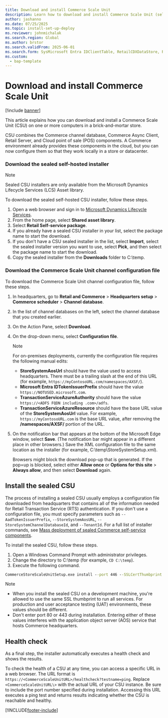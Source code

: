 ```yaml
---
title: Download and install Commerce Scale Unit
description: Learn how to download and install Commerce Scale Unit (self-hosted) on computers in a brick-and-mortar store.
author: jashanno
ms.date: 07/25/2025
ms.topic: install-set-up-deploy
ms.reviewer: johnmichalak
ms.search.region: Global
ms.author: brstor
ms.search.validFrom: 2025-06-01
ms.search.form: SysMicrosoft Entra IDClientTable, RetailCDXDataStore, RetailCDXDataGroup, RetailChannelProfile, RetailSharedParameters, RetailStoreTable
ms.custom: 
  - bap-template
---
```


# Download and install Commerce Scale Unit

[!include [banner](../includes/banner.md)]

This article explains how you can download and install a Commerce Scale Unit (CSU) on one or more computers in a brick-and-mortar store. 

CSU combines the Commerce channel database, Commerce Async Client, Retail Server, and Cloud point of sale (POS) components. A Commerce environment already provides these components in the cloud, but you can now configure them so that they work locally in a store or datacenter.

### Download the sealed self-hosted installer

> [!NOTE]
> Sealed CSU installers are only available from the Microsoft Dynamics Lifecycle Services (LCS) Asset library.  

To download the sealed self-hosted CSU installer, follow these steps.

1. Open a web browser and sign in to [Microsoft Dynamics Lifecycle Services](https://lcs.dynamics.com).
1. From the home page, select **Shared asset library**.
1. Select **Retail Self-service package**.  
1. If you already have a sealed CSU installer in your list, select the package name to start the download.  
1. If you don’t have a CSU sealed installer in the list, select **Import**, select the sealed installer version you want to use, select **Pick**, and then select the package name to start the download. 
1. Copy the sealed installer from the **Downloads** folder to C:\temp.

### Download the Commerce Scale Unit channel configuration file

To download the Commerce Scale Unit channel configuration file, follow these steps.

1. In headquarters, go to **Retail and Commerce** \> **Headquarters setup** \> **Commerce scheduler** \> **Channel database**.
1. In the list of channel databases on the left, select the channel database that you created earlier.
1. On the Action Pane, select **Download**.
1. On the drop-down menu, select **Configuration file**.

    > [!NOTE]
    > For on-premises deployments, currently the configuration file requires the following manual edits:
    > - **StoreSystemAosUrl** should have the value used to access headquarters. There must be a trailing slash at the end of this URL (for example, `https://myContosoURL.com/namespaces/AXSF/`).
    > - **Microsoft Entra IDTokenIssuerPrefix** should have the value `https://NOTUSED.microsoft.com`.
    > - **TransactionServiceAzureAuthority** should have the value `https://<ADFS FQDN including .com>/adfs`.
    > - **TransactionServiceAzureResource** should have the base URL value of the **StoreSystemAosUrl** value. For example, `https://myContosoURL.com` is the base URL value, after removing the **/namespaces/AXSF/** portion of the URL.

1. On the notification bar that appears at the bottom of the Microsoft Edge window, select **Save**. (The notification bar might appear in a different place in other browsers.) Save the XML configuration file to the same location as the installer (for example, C:\temp\StoreSystemSetup.xml).

    Browsers might block the download pop-up that is generated. If the pop=up is blocked, select either **Allow once** or **Options for this site** \> **Always allow**, and then select **Download** again.

## Install the sealed CSU

The process of installing a sealed CSU usually employs a configuration file downloaded from headquarters that contains all of the information needed for Retail Transaction Service (RTS) authentication. If you don't use a configuration file, you must specify parameters such as `--AadTokenIssuerPrefix`, `--StoreSystemAosURL`, `--StoreSystemChannelDatabaseId`, and `--TenantId`. For a full list of installer commands, see [Mass deployment of sealed Commerce self-service components](enhanced-mass-deployment.md). 

To install the sealed CSU, follow these steps.

1. Open a Windows Command Prompt with administrator privileges.
1. Change the directory to C:\temp (for example, `CD C:\temp`).
1. Execute the following command.

```cmd
CommerceStoreScaleUnitSetup.exe install --port 446 --SSLCertThumbprint "<SSL thumbprint of certificate created earlier>" --RetailServerCertThumbprint "<SSL thumbprint of certificate created earlier>" --AsyncClientCertThumbprint "<SSL thumbprint of certificate created earlier >"  --AsyncClientAADClientID "<CSU Azure APP Client ID>" --RetailServerAADClientID "<CSU Azure APP Client ID>" --CPOSAADClientID "<CPOS Azure APP Client ID>" --RetailServerAADResourceID "<Application ID URI>" --Config "c:\temp\StoreSystemSetup.xml" --SkipSChannelCheck --trustSqlservercertificate
```

> [!NOTE]
> - When you install the sealed CSU on a development machine, you're allowed to use the same SSL thumbprint to run all services. For production and user acceptance testing (UAT) environments, these values should be different.
> - Don't enter port 80 or 443 during installation. Entering either of these values interferes with the application object server (AOS) service that hosts Commerce headquarters. 

## Health check

As a final step, the installer automatically executes a health check and shows the results.

To check the health of a CSU at any time, you can access a specific URL in a web browser. The URL format is `https://<CommerceScaleUnitURL>/healthcheck?testname=ping`. Replace `<CommerceScaleUnitURL\>` with the actual URL of your CSU instance. Be sure to include the port number specified during installation. Accessing this URL executes a ping test and returns results indicating whether the CSU is reachable and healthy.




[!INCLUDE[footer-include](../../includes/footer-banner.md)]
